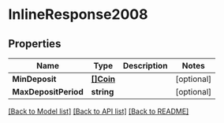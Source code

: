 # InlineResponse2008

## Properties

Name | Type | Description | Notes
------------ | ------------- | ------------- | -------------
**MinDeposit** | [**[]Coin**](Coin.md) |  | [optional] 
**MaxDepositPeriod** | **string** |  | [optional] 

[[Back to Model list]](../README.md#documentation-for-models) [[Back to API list]](../README.md#documentation-for-api-endpoints) [[Back to README]](../README.md)


